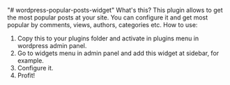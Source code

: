 "# wordpress-popular-posts-widget"
What's this?
This plugin allows to get the most popular posts at your site. You can configure it and get most popular by comments, views, authors, categories etc.
How to use:
1. Copy this to your plugins folder and activate in plugins menu in wordpress admin panel.
2. Go to widgets menu in admin panel and add this widget at sidebar, for example.
3. Configure it.
4. Profit!
